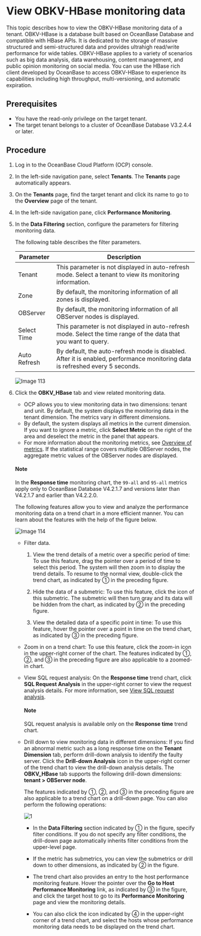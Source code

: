 # View OBKV-HBase monitoring data

This topic describes how to view the OBKV-HBase monitoring data of a tenant. OBKV-HBase is a database built based on OceanBase Database and compatible with HBase APIs. It is dedicated to the storage of massive structured and semi-structured data and provides ultrahigh read/write performance for wide tables. OBKV-HBase applies to a variety of scenarios such as big data analysis, data warehousing, content management, and public opinion monitoring on social media. You can use the HBase rich client developed by OceanBase to access OBKV-HBase to experience its capabilities including high throughput, multi-versioning, and automatic expiration.

## Prerequisites

* You have the read-only privilege on the target tenant.
* The target tenant belongs to a cluster of OceanBase Database V3.2.4.4 or later.

## Procedure

1. Log in to the OceanBase Cloud Platform (OCP) console.

2. In the left-side navigation pane, select **Tenants**. The **Tenants** page automatically appears.

3. On the **Tenants** page, find the target tenant and click its name to go to the **Overview** page of the tenant.

4. In the left-side navigation pane, click **Performance Monitoring**.

5. In the **Data Filtering** section, configure the parameters for filtering monitoring data.

   The following table describes the filter parameters.

   |     Parameter  |  Description  |
   |---------------|---------|
   | Tenant | This parameter is not displayed in auto-refresh mode. Select a tenant to view its monitoring information.  |
   | Zone | By default, the monitoring information of all zones is displayed. |
   | OBServer | By default, the monitoring information of all OBServer nodes is displayed. |
   | Select Time | This parameter is not displayed in auto-refresh mode. Select the time range of the data that you want to query.  |
   | Auto Refresh | By default, the auto-refresh mode is disabled. After it is enabled, performance monitoring data is refreshed every 5 seconds. |
  
   ![Image 113](https://obbusiness-private.oss-cn-shanghai.aliyuncs.com/doc/img/ocp/420/%E7%A7%9F%E6%88%B7%E7%9B%91%E6%8E%A7-1.png)
  
6. Click the **OBKV_HBase** tab and view related monitoring data.

   * OCP allows you to view monitoring data in two dimensions: tenant and unit. By default, the system displays the monitoring data in the tenant dimension. The metrics vary in different dimensions.
   * By default, the system displays all metrics in the current dimension. If you want to ignore a metric, click **Select Metric** on the right of the area and deselect the metric in the panel that appears.
   * For more information about the monitoring metrics, see [Overview of metrics](../../1900.reference-guide/300.monitoring-indicator-reference/100.overview-of-metrics.md). If the statistical range covers multiple OBServer nodes, the aggregate metric values of the OBServer nodes are displayed.

   <main id="notice" type='notice'>
   <h4>Note</h4>
   <p>In the <b>Response time</b> monitoring chart, the <code>99-all</code> and <code>95-all</code> metrics apply only to OceanBase Database V4.2.1.7 and versions later than V4.2.1.7 and earlier than V4.2.2.0. </p>
   </main>

   The following features allow you to view and analyze the performance monitoring data on a trend chart in a more efficient manner. You can learn about the features with the help of the figure below.

   ![Image 114](https://obbusiness-private.oss-cn-shanghai.aliyuncs.com/doc/img/ocp/420/%E8%AF%8A%E6%96%AD%E7%9B%91%E6%8E%A7-1.png)

   * Filter data.

     1. View the trend details of a metric over a specific period of time: To use this feature, drag the pointer over a period of time to select this period. The system will then zoom in to display the trend details. To resume to the normal view, double-click the trend chart, as indicated by ① in the preceding figure.

     2. Hide the data of a submetric: To use this feature, click the icon of this submetric. The submetric will then turn gray and its data will be hidden from the chart, as indicated by ② in the preceding figure.

     3. View the detailed data of a specific point in time: To use this feature, hover the pointer over a point in time on the trend chart, as indicated by ③ in the preceding figure.

   * Zoom in on a trend chart: To use this feature, click the zoom-in icon in the upper-right corner of the chart. The features indicated by ①, ②, and ③ in the preceding figure are also applicable to a zoomed-in chart.

   * View SQL request analysis: On the **Response time** trend chart, click **SQL Request Analysis** in the upper-right corner to view the request analysis details. For more information, see [View SQL request analysis](../../1000.diagnosis-and-tuning-fuctions/100.manage-sql-diagnosis/1300.view-request-analysis.md).

        <main id="notice" type='explain'>
        <h4>Note</h4>
        <p>SQL request analysis is available only on the <strong>Response time</strong> trend chart. </p>
        </main>

   * Drill down to view monitoring data in different dimensions: If you find an abnormal metric such as a long response time on the **Tenant Dimension** tab, perform drill-down analysis to identify the faulty server. Click the **Drill-down Analysis** icon in the upper-right corner of the trend chart to view the drill-down analysis details. The **OBKV_HBase** tab supports the following drill-down dimensions: **tenant > OBServer node**.

       The features indicated by ①, ②, and ③ in the preceding figure are also applicable to a trend chart on a drill-down page. You can also perform the following operations:

       ![1](https://obbusiness-private.oss-cn-shanghai.aliyuncs.com/doc/img/ocp/420/%E8%AF%8A%E6%96%AD%E4%B8%8B%E9%92%BB-1.png)

       * In the **Data Filtering** section indicated by ① in the figure, specify filter conditions. If you do not specify any filter conditions, the drill-down page automatically inherits filter conditions from the upper-level page.

       * If the metric has submetrics, you can view the submetrics or drill down to other dimensions, as indicated by ② in the figure.

       * The trend chart also provides an entry to the host performance monitoring feature. Hover the pointer over the **Go to Host Performance Monitoring** link, as indicated by ③ in the figure, and click the target host to go to its **Performance Monitoring** page and view the monitoring details.

       * You can also click the icon indicated by ④ in the upper-right corner of a trend chart, and select the hosts whose performance monitoring data needs to be displayed on the trend chart.

